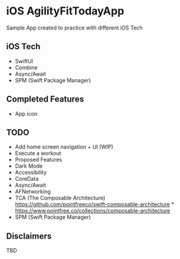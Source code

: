 # iOS AgilityFitTodayApp
Sample App created to practice with different iOS Tech

## iOS Tech
* SwiftUI
* Combine
* Async/Await
* SPM (Swift Package Manager)

## Completed Features
* App icon

## TODO
* Add home screen navigation + UI (WIP)
* Execute a workout
* Proposed Features
* Dark Mode
* Accessibility
* CoreData
* Async/Await
* AFNetworking
* TCA (The Composable Architecture) https://github.com/pointfreeco/swift-composable-architecture
        * https://www.pointfree.co/collections/composable-architecture
* SPM (Swift Package Manager)

## Disclaimers
TBD
